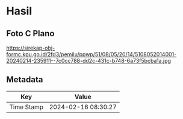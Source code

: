 # Hasil

## Foto C Plano

https://sirekap-obj-formc.kpu.go.id/2fd3/pemilu/ppwp/51/08/05/20/14/5108052014001-20240214-235911--7c0cc788-dd2c-431c-b748-6a73f5bcba1a.jpg


## Metadata

| Key        | Value               |
| ---------- | ------------------- |
| Time Stamp | 2024-02-16 08:30:27 |



